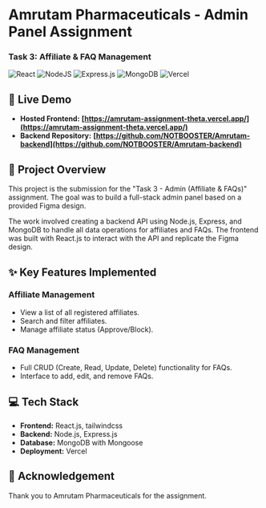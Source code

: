 # Amrutam Pharmaceuticals - Admin Panel Assignment
### Task 3: Affiliate & FAQ Management

![React](https://img.shields.io/badge/react-%2320232a.svg?style=for-the-badge&logo=react&logoColor=%2361DAFB)
![NodeJS](https://img.shields.io/badge/node.js-6DA55F?style=for-the-badge&logo=node.js&logoColor=white)
![Express.js](https://img.shields.io/badge/express.js-%23404d59.svg?style=for-the-badge&logo=express&logoColor=%2361DAFB)
![MongoDB](https://img.shields.io/badge/MongoDB-%234ea94b.svg?style=for-the-badge&logo=mongodb&logoColor=white)
![Vercel](https://img.shields.io/badge/vercel-%23000000.svg?style=for-the-badge&logo=vercel&logoColor=white)

## 🚀 Live Demo

- **Hosted Frontend:** **[https://amrutam-assignment-theta.vercel.app/](https://amrutam-assignment-theta.vercel.app/)**
- **Backend Repository:** **[https://github.com/NOTBOOSTER/Amrutam-backend](https://github.com/NOTBOOSTER/Amrutam-backend)**

## 📝 Project Overview

This project is the submission for the "Task 3 - Admin (Affiliate & FAQs)" assignment. The goal was to build a full-stack admin panel based on a provided Figma design.

The work involved creating a backend API using Node.js, Express, and MongoDB to handle all data operations for affiliates and FAQs. The frontend was built with React.js to interact with the API and replicate the Figma design.


## ✨ Key Features Implemented

### Affiliate Management
- View a list of all registered affiliates.
- Search and filter affiliates.
- Manage affiliate status (Approve/Block).

### FAQ Management
- Full CRUD (Create, Read, Update, Delete) functionality for FAQs.
- Interface to add, edit, and remove FAQs.

## 💻 Tech Stack

- **Frontend:** React.js, tailwindcss
- **Backend:** Node.js, Express.js
- **Database:** MongoDB with Mongoose
- **Deployment:** Vercel

## 🙏 Acknowledgement

Thank you to Amrutam Pharmaceuticals for the assignment.
